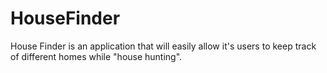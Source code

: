 # HouseFinder

House Finder is an application that will easily allow it's users to keep track of different homes while "house hunting".